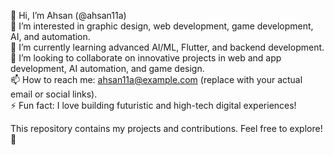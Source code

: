 👋 Hi, I’m Ahsan (@ahsan11a)  
👀 I’m interested in graphic design, web development, game development, AI, and automation.  
🌱 I’m currently learning advanced AI/ML, Flutter, and backend development.  
💞️ I’m looking to collaborate on innovative projects in web and app development, AI automation, and game design.  
📫 How to reach me: ahsan11a@example.com (replace with your actual email or social links).  
⚡ Fun fact: I love building futuristic and high-tech digital experiences!  

This repository contains my projects and contributions. Feel free to explore! 🚀  

<!---
ahsan11a/ahsan11a is a ✨ special ✨ repository because its `README.md` (this file) appears on your GitHub profile.
You can click the Preview link to take a look at your changes.
--->

